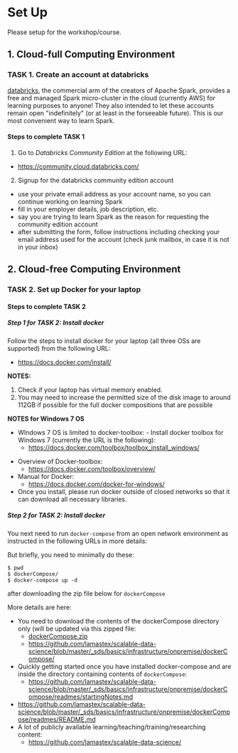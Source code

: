 # Set Up

Please setup for the workshop/course.

## 1. Cloud-full Computing Environment

### TASK 1. Create an account at databricks 

[databricks](https://databricks.com/), the commercial arm of the creators of Apache Spark, provides a free and managed Spark micro-cluster in the cloud (currently AWS) for learning purposes to anyone! 
They also intended to let these accounts remain open "indefinitely" (or at least in the forseeable future).
This is our most convenient way to learn Spark.

#### Steps to complete TASK 1

1. Go to *Databricks Community Edition* at the following URL:
  - https://community.cloud.databricks.com/
2. Signup for the databricks community edition account
  - use your private email address as your account name, so you can continue working on learning Spark
  - fill in your employer details, job description, etc.
  - say you are trying to learn Spark as the reason for requesting the community edition account
  - after submitting the form, follow instructions including checking your email address used for the account (check junk mailbox, in case it is not in your inbox)

## 2. Cloud-free Computing Environment

### TASK 2. Set up Docker for your laptop

#### Steps to complete TASK 2

##### Step 1 for TASK 2: Install docker

Follow the steps to install docker for your laptop (all three OSs are supported) from the following URL:

- https://docs.docker.com/install/

**NOTES:** 

1. Check if your laptop has virtual memory enabled.
2. You may need to increase the permitted size of the disk image to around 112GB if possible for the full docker compositions that are possible

**NOTES for Windows 7 OS**

* WIndows 7 OS is limited to docker-toolbox:
- Install docker toolbox for Windows 7 (currently the URL is the following):
  - https://docs.docker.com/toolbox/toolbox_install_windows/
- Overview of Docker-toolbox:
  - https://docs.docker.com/toolbox/overview/
- Manual for Docker:
  - https://docs.docker.com/docker-for-windows/
- Once you install, please run docker outside of closed networks so that it can download all necessary libraries.

##### Step 2 for TASK 2: Install docker

You next need to run `docker-compose` from an open network environment as instructed in the following URLs in more details:

But briefly, you need to minimally do these:
```
$ pwd
$ dockerCompose/
$ docker-compose up -d
```
after downloading the zip file below for `dockerCompose`

More details are here:

- You need to download the contents of the dockerCompose directory only (will be updated via this zipped file:
  - [dockerCompose.zip](https://github.com/lamastex/scalable-data-science/blob/master/_sds/basics/infrastructure/onpremise/dockerCompose/dockerCompose.zip)
  - https://github.com/lamastex/scalable-data-science/blob/master/_sds/basics/infrastructure/onpremise/dockerCompose/
- Quickly getting started once you have installed docker-compose and are inside the directory containing contents of `dockerCompose`:
  - https://github.com/lamastex/scalable-data-science/blob/master/_sds/basics/infrastructure/onpremise/dockerCompose/readmes/startingNotes.md 
- https://github.com/lamastex/scalable-data-science/blob/master/_sds/basics/infrastructure/onpremise/dockerCompose/readmes/README.md 
- A lot of publicly available learning/teaching/training/researching content:
  - https://github.com/lamastex/scalable-data-science/
 

